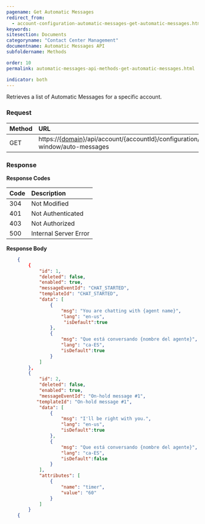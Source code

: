 ```yaml
---
pagename: Get Automatic Messages
redirect_from:
  - account-configuration-automatic-messages-get-automatic-messages.html
keywords:
sitesection: Documents
categoryname: "Contact Center Management"
documentname: Automatic Messages API
subfoldername: Methods

order: 10
permalink: automatic-messages-api-methods-get-automatic-messages.html

indicator: both
---
```


Retrieves a list of Automatic Messages for a specific account.

### Request

| Method | URL |
| :-------- | :------ |
| GET | https://[{domain}](/agent-domain-domain-api.html)/api/account/{accountId}/configuration/engagement-window/auto-messages |

### Response

**Response Codes**

| Code | Description |
| :----- | :------------ |
| 304 | Not Modified |
| 401 | Not Authenticated |
| 403 | Not Authorized |
| 500 | Internal Server Error |

**Response Body**

```json
    {
        {
            "id": 1,
            "deleted": false,
            "enabled": true,
            "messageEventId": "CHAT_STARTED",
            "templateId": "CHAT_STARTED",
            "data": [
                {
                    "msg": "You are chatting with {agent name}",
                    "lang": "en-us",
                     "isDefault":true
                },
                {
                    "msg": "Que está conversando {nombre del agente}",
                    "lang": "ca-ES",
                    "isDefault":true
                }
            ]
        },
        {
            "id": 2,
            "deleted": false,
            "enabled": true,
            "messageEventId": "On-hold message #1",
           "templateId": "On-hold message #1",
            "data": [
                {
                    "msg": "I'll be right with you.",
                    "lang": "en-us",
                    "isDefault":true
                },
                {
                    "msg": "Que está conversando {nombre del agente}",
                    "lang": "ca-ES",
                    "isDefault":false
                }
            ],
            "attributes": [
                {
                    "name": "timer",
                    "value": "60"
                }
            ]
        }
    {
```
